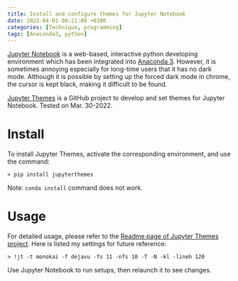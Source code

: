 ```yaml
---
title: Install and configure themes for Jupyter Notebook
date: 2022-04-01 00:21:09 +0100
categories: [Technique, programming]
tags: [Anaconda3, python]
---
```


[Jupyter Notebook](https://jupyter.org/) is a web-based, interactive python developing environment which has been integrated into [Anaconda 3](https://www.anaconda.com/). However, it is sometimes annoying especially for long-time users that it has no dark mode. Although it is possible by setting up the forced dark mode in chrome, the cursor is kept black, making it difficult to be found. 

[Jupyter Themes](https://github.com/dunovank/jupyter-themes) is a GitHub project to develop and set themes for Jupyter Notebook. Tested on Mar. 30-2022. 

# Install
To install Jupyter Themes, activate the corresponding environment, and use the command: 

``` console
> pip install jupyterthemes
```

Note: `conda install` command does not work. 

# Usage
For detailed usage, please refer to the [Readme page of Jupyter Themes project](https://github.com/dunovank/jupyter-themes/blob/master/README.md). Here is listed my settings for future reference: 

``` console
> !jt -t monokai -f dejavu -fs 11 -nfs 10 -T -N -kl -lineh 120
```

Use Jupyter Notebook to run setups, then relaunch it to see changes. 
